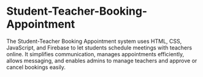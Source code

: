 # Student-Teacher-Booking-Appointment
The Student-Teacher Booking Appointment system uses HTML, CSS, JavaScript, and Firebase to let students schedule meetings with teachers online. It simplifies communication, manages appointments efficiently, allows messaging, and enables admins to manage teachers and approve or cancel bookings easily.

